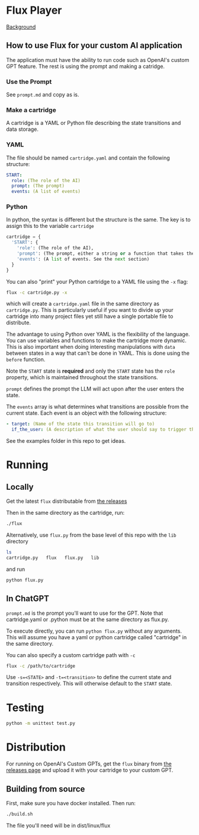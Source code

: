# Flux Player

[Background](https://www.adamgrant.info/flux-player)

## How to use Flux for your custom AI application

The application must have the ability to run code such as OpenAI's custom GPT feature.
The rest is using the prompt and making a catridge.

### Use the Prompt

See `prompt.md` and copy as is.

### Make a cartridge

A cartridge is a YAML or Python file describing the state transitions and data storage.

### YAML

The file should be named `cartridge.yaml` and contain the following structure:

```yaml
START:
  role: (The role of the AI)
  prompt: (The prompt)
  events: (A list of events)
```

### Python

In python, the syntax is different but the structure is the same. The key is to assign this to the variable `cartridge`

```python
cartridge = {
  'START': {
    'role': (The role of the AI),
    'prompt': (The prompt, either a string or a function that takes the data dict as an argument),
    'events': (A list of events. See the next section)
  }
}
```

You can also "print" your Python cartridge to a YAML file using the `-x` flag:

```bash
flux -c cartridge.py -x
```

which will create a `cartridge.yaml` file in the same directory as `cartridge.py`.
This is particularly useful if you want to divide up your cartridge into many project files yet still have a single portable file to distribute.

The advantage to using Python over YAML is the flexibility of the language. You can use variables and functions to make the cartridge more dynamic. This is also important when doing interesting manipulations with `data` between states in a way that can't be done in YAML. This is done using the `before` function.

Note the `START` state is **required** and only the `START` state has the `role` property, which is maintained throughout the state transitions.

`prompt` defines the prompt the LLM will act upon after the user enters the state.

The `events` array is what determines what transitions are possible from the current state. Each event is an object with the following structure:

```yaml
- target: (Name of the state this transition will go to)
  if_the_user: (A description of what the user should say to trigger this transition assuming the sentence starts with 'if the user...')
```

See the examples folder in this repo to get ideas.

# Running

## Locally

Get the latest `flux` distributable from [the releases](https://github.com/adamjgrant/fluxplayer/tags)

Then in the same directory as the cartridge, run:

```bash
./flux
```

Alternatively, use `flux.py` from the base level of this repo with the `lib` directory 

```bash
ls
cartridge.py   flux   flux.py   lib
```

and run

```bash
python flux.py
```

## In ChatGPT

`prompt.md` is the prompt you'll want to use for the GPT. Note that cartridge.yaml or .python must be at the same directory as flux.py.

To execute directly, you can run `python flux.py` without any arguments. This will assume you have a yaml or python cartridge called "cartridge" in the same directory.

You can also specify a custom cartridge path with `-c`

```bash
flux -c /path/to/cartridge
```

Use `-s=<STATE>` and `-t=<transition>` to define the current state and transition respectively. This will otherwise default to the `START` state.

# Testing

```bash
python -m unittest test.py
```

# Distribution

For running on OpenAI's Custom GPTs, get the `flux` binary from [the releases page](https://github.com/adamjgrant/fluxplayer/releases) and upload it with your cartridge to your custom GPT.

## Building from source

First, make sure you have docker installed. Then run:

```bash
./build.sh
```

The file you'll need will be in dist/linux/flux
